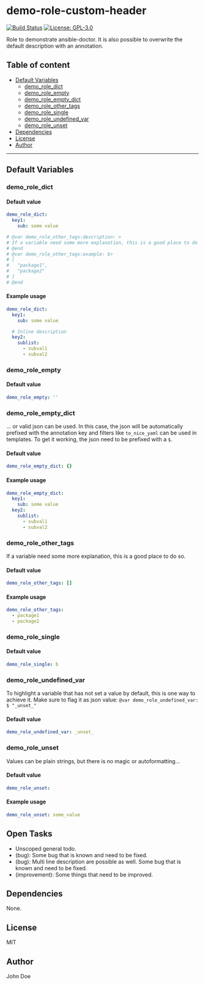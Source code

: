 # demo-role-custom-header

[![Build Status](https://img.shields.io/drone/build/thegeeklab/ansible-doctor?logo=drone&server=https%3A%2F%2Fdrone.thegeeklab.de)](https://drone.thegeeklab.de/thegeeklab/ansible-doctor)
[![License: GPL-3.0](https://img.shields.io/github/license/thegeeklab/ansible-doctor)](https://github.com/thegeeklab/ansible-doctor/blob/main/LICENSE)

Role to demonstrate ansible-doctor. It is also possible to overwrite the default description with an annotation.

## Table of content

- [Default Variables](#default-variables)
  - [demo_role_dict](#demo_role_dict)
  - [demo_role_empty](#demo_role_empty)
  - [demo_role_empty_dict](#demo_role_empty_dict)
  - [demo_role_other_tags](#demo_role_other_tags)
  - [demo_role_single](#demo_role_single)
  - [demo_role_undefined_var](#demo_role_undefined_var)
  - [demo_role_unset](#demo_role_unset)
- [Dependencies](#dependencies)
- [License](#license)
- [Author](#author)

---

## Default Variables

### demo_role_dict

#### Default value

```YAML
demo_role_dict:
  key1:
    sub: some value

# @var demo_role_other_tags:description: >
# If a variable need some more explanation, this is a good place to do so.
# @end
# @var demo_role_other_tags:example: $>
# [
#   "package1",
#   "package2"
# ]
# @end
```

#### Example usage

```YAML
demo_role_dict:
  key1:
    sub: some value

  # Inline description
  key2:
    sublist:
      - subval1
      - subval2
```

### demo_role_empty

#### Default value

```YAML
demo_role_empty: ''
```

### demo_role_empty_dict

... or valid json can be used. In this case, the json will be automatically prefixed with the annotation key and filters like `to_nice_yaml` can be used in templates. To get it working, the json need to be prefixed with a `$`.

#### Default value

```YAML
demo_role_empty_dict: {}
```

#### Example usage

```YAML
demo_role_empty_dict:
  key1:
    sub: some value
  key2:
    sublist:
      - subval1
      - subval2
```

### demo_role_other_tags

If a variable need some more explanation, this is a good place to do so.

#### Default value

```YAML
demo_role_other_tags: []
```

#### Example usage

```YAML
demo_role_other_tags:
  - package1
  - package2
```

### demo_role_single

#### Default value

```YAML
demo_role_single: b
```

### demo_role_undefined_var

To highlight a variable that has not set a value by default, this is one way to achieve it. Make sure to flag it as json value: `@var demo_role_undefined_var: $ "_unset_"`

#### Default value

```YAML
demo_role_undefined_var: _unset_
```

### demo_role_unset

Values can be plain strings, but there is no magic or autoformatting...

#### Default value

```YAML
demo_role_unset:
```

#### Example usage

```YAML
demo_role_unset: some_value
```

## Open Tasks

- Unscoped general todo.
- (bug): Some bug that is known and need to be fixed.
- (bug): Multi line description are possible as well. Some bug that is known and need to be fixed.
- (improvement): Some things that need to be improved.

## Dependencies

None.

## License

MIT

## Author

John Doe
